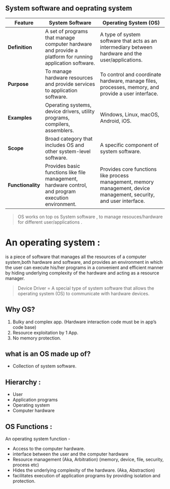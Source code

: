 ## System software and oeprating system

| Feature           | System Software                                                                                          | Operating System (OS)                                                                                                |
| ----------------- | -------------------------------------------------------------------------------------------------------- | -------------------------------------------------------------------------------------------------------------------- |
| **Definition**    | A set of programs that manage computer hardware and provide a platform for running application software. | A type of system software that acts as an intermediary between hardware and the user/applications.                   |
| **Purpose**       | To manage hardware resources and provide services to application software.                               | To control and coordinate hardware, manage files, processes, memory, and provide a user interface.                   |
| **Examples**      | Operating systems, device drivers, utility programs, compilers, assemblers.                              | Windows, Linux, macOS, Android, iOS.                                                                                 |
| **Scope**         | Broad category that includes OS and other system-level software.                                         | A specific component of system software.                                                                             |
| **Functionality** | Provides basic functions like file management, hardware control, and program execution environment.      | Provides core functions like process management, memory management, device management, security, and user interface. |

> OS works on top os System software , to manage resouces/hardware for different user/applications .

# An operating system  : 
is a piece of software that manages all the resources of a computer system,both hardware and software, and provides an environment in which the user can execute his/her programs in a convenient and efficient manner by hiding underlying complexity of the hardware and acting as a resource manager.

> Device Driver = A special type of system software that allows the operating system (OS) to communicate with hardware devices.

## Why OS?
1. Bulky and complex app. (Hardware interaction code must be in app’s code base)
2. Resource exploitation by 1 App.
3. No memory protection.

## what is an OS made up of?
 - Collection of system software.

## Hierarchy :
- User
- Application programs
- Operating system
- Computer hardware

## OS Functions :
An operating system function -
- Access to the computer hardware.
- interface between the user and the computer hardware
- Resource management (Aka, Arbitration) (memory, device, file, security, process etc)
- Hides the underlying complexity of the hardware. (Aka, Abstraction)
- facilitates execution of application programs by providing isolation and protection.

